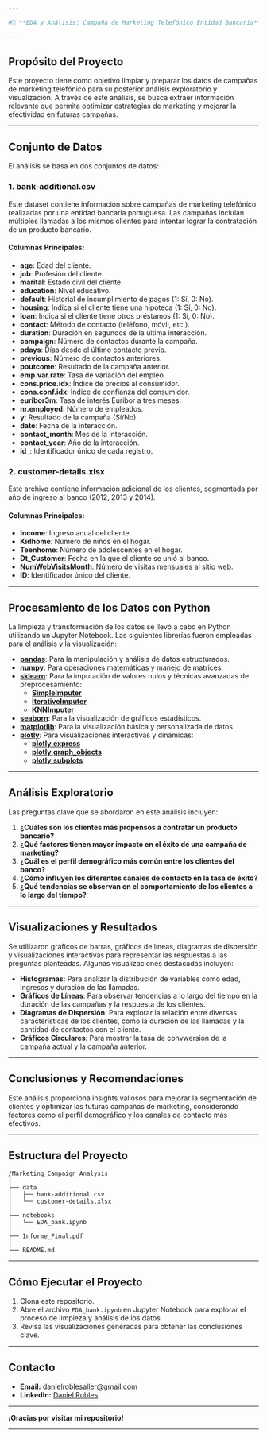 ```yaml
---

#🐍 **EDA y Análisis: Campaña de Marketing Telefónico Entidad Bancaria**

---
```


## **Propósito del Proyecto**

Este proyecto tiene como objetivo limpiar y preparar los datos de campañas de marketing telefónico para su posterior análisis exploratorio y visualización. A través de este análisis, se busca extraer información relevante que permita optimizar estrategias de marketing y mejorar la efectividad en futuras campañas.

---

## **Conjunto de Datos**

El análisis se basa en dos conjuntos de datos:

### 1. **bank-additional.csv**

Este dataset contiene información sobre campañas de marketing telefónico realizadas por una entidad bancaria portuguesa. Las campañas incluían múltiples llamadas a los mismos clientes para intentar lograr la contratación de un producto bancario.

#### **Columnas Principales:**

- **age**: Edad del cliente.
- **job**: Profesión del cliente.
- **marital**: Estado civil del cliente.
- **education**: Nivel educativo.
- **default**: Historial de incumplimiento de pagos (1: Sí, 0: No).
- **housing**: Indica si el cliente tiene una hipoteca (1: Sí, 0: No).
- **loan**: Indica si el cliente tiene otros préstamos (1: Sí, 0: No).
- **contact**: Método de contacto (teléfono, móvil, etc.).
- **duration**: Duración en segundos de la última interacción.
- **campaign**: Número de contactos durante la campaña.
- **pdays**: Días desde el último contacto previo.
- **previous**: Número de contactos anteriores.
- **poutcome**: Resultado de la campaña anterior.
- **emp.var.rate**: Tasa de variación del empleo.
- **cons.price.idx**: Índice de precios al consumidor.
- **cons.conf.idx**: Índice de confianza del consumidor.
- **euribor3m**: Tasa de interés Euribor a tres meses.
- **nr.employed**: Número de empleados.
- **y**: Resultado de la campaña (Sí/No).
- **date**: Fecha de la interacción.
- **contact_month**: Mes de la interacción.
- **contact_year**: Año de la interacción.
- **id_**: Identificador único de cada registro.

### 2. **customer-details.xlsx**

Este archivo contiene información adicional de los clientes, segmentada por año de ingreso al banco (2012, 2013 y 2014).

#### **Columnas Principales:**

- **Income**: Ingreso anual del cliente.
- **Kidhome**: Número de niños en el hogar.
- **Teenhome**: Número de adolescentes en el hogar.
- **Dt_Customer**: Fecha en la que el cliente se unió al banco.
- **NumWebVisitsMonth**: Número de visitas mensuales al sitio web.
- **ID**: Identificador único del cliente.

---

## **Procesamiento de los Datos con Python**

La limpieza y transformación de los datos se llevó a cabo en Python utilizando un Jupyter Notebook. Las siguientes librerías fueron empleadas para el análisis y la visualización:

- [**pandas**](https://pandas.pydata.org/): Para la manipulación y análisis de datos estructurados.
- [**numpy**](https://numpy.org/): Para operaciones matemáticas y manejo de matrices.
- [**sklearn**](https://scikit-learn.org/stable/): Para la imputación de valores nulos y técnicas avanzadas de preprocesamiento:
  - [**SimpleImputer**](https://scikit-learn.org/stable/modules/generated/sklearn.impute.SimpleImputer.html)
  - [**IterativeImputer**](https://scikit-learn.org/stable/modules/generated/sklearn.impute.IterativeImputer.html)
  - [**KNNImputer**](https://scikit-learn.org/stable/modules/generated/sklearn.impute.KNNImputer.html)
- [**seaborn**](https://seaborn.pydata.org/): Para la visualización de gráficos estadísticos.
- [**matplotlib**](https://matplotlib.org/): Para la visualización básica y personalizada de datos.
- [**plotly**](https://plotly.com/python/): Para visualizaciones interactivas y dinámicas:
  - [**plotly.express**](https://plotly.com/python/plotly-express/)
  - [**plotly.graph_objects**](https://plotly.com/python/graph-objects/)
  - [**plotly.subplots**](https://plotly.com/python/subplots/)
    
---

## **Análisis Exploratorio**

Las preguntas clave que se abordaron en este análisis incluyen:

1. **¿Cuáles son los clientes más propensos a contratar un producto bancario?**
2. **¿Qué factores tienen mayor impacto en el éxito de una campaña de marketing?**
3. **¿Cuál es el perfil demográfico más común entre los clientes del banco?**
4. **¿Cómo influyen los diferentes canales de contacto en la tasa de éxito?**
5. **¿Qué tendencias se observan en el comportamiento de los clientes a lo largo del tiempo?**

---

## **Visualizaciones y Resultados**

Se utilizaron gráficos de barras, gráficos de líneas, diagramas de dispersión y visualizaciones interactivas para representar las respuestas a las preguntas planteadas. Algunas visualizaciones destacadas incluyen:

- **Histogramas**: Para analizar la distribución de variables como edad, ingresos y duración de las llamadas.
- **Gráficos de Líneas**: Para observar tendencias a lo largo del tiempo en la duración de las campañas y la respuesta de los clientes.
- **Diagramas de Dispersión**: Para explorar la relación entre diversas características de los clientes, como la duración de las llamadas y la cantidad de contactos con el cliente.
- **Gráficos Circulares**: Para mostrar la tasa de convwersión de la campaña actual y la campaña anterior.

---

## **Conclusiones y Recomendaciones**

Este análisis proporciona insights valiosos para mejorar la segmentación de clientes y optimizar las futuras campañas de marketing, considerando factores como el perfil demográfico y los canales de contacto más efectivos.

---

## **Estructura del Proyecto**

```
/Marketing_Campaign_Analysis
│
├── data
│   ├── bank-additional.csv
│   └── customer-details.xlsx
│
├── notebooks
│   └── EDA_bank.ipynb
│
├── Informe_Final.pdf
│
└── README.md
```

---

## **Cómo Ejecutar el Proyecto**

1. Clona este repositorio.
2. Abre el archivo `EDA_bank.ipynb` en Jupyter Notebook para explorar el proceso de limpieza y análisis de los datos.
3. Revisa las visualizaciones generadas para obtener las conclusiones clave.

---

## Contacto


- **Email:** [danielroblesaller@gmail.com](mailto:danielroblesaller@gmail.com)
- **LinkedIn:** [Daniel Robles](https://www.linkedin.com/in/danielroblesaller)

---

**¡Gracias por visitar mi repositorio!**

---
